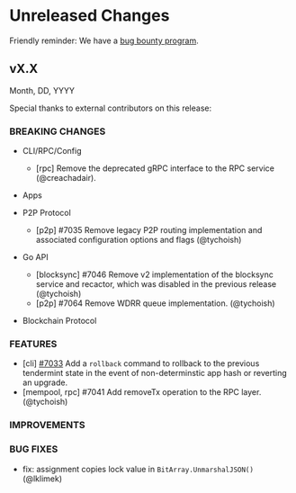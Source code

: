 # Unreleased Changes

Friendly reminder: We have a [bug bounty program](https://hackerone.com/cosmos).

## vX.X

Month, DD, YYYY

Special thanks to external contributors on this release:

### BREAKING CHANGES

- CLI/RPC/Config

  - [rpc] Remove the deprecated gRPC interface to the RPC service (@creachadair).

- Apps

- P2P Protocol

  - [p2p] \#7035 Remove legacy P2P routing implementation and
    associated configuration options and flags (@tychoish)

- Go API

  - [blocksync] \#7046 Remove v2 implementation of the blocksync
    service and recactor, which was disabled in the previous release
    (@tychoish)
  - [p2p] \#7064 Remove WDRR queue implementation. (@tychoish)

- Blockchain Protocol

### FEATURES

- [cli] [#7033](https://github.com/tendermint/tendermint/pull/7033) Add a `rollback` command to rollback to the previous tendermint state in the event of non-determinstic app hash or reverting an upgrade.
- [mempool, rpc] \#7041  Add removeTx operation to the RPC layer. (@tychoish)

### IMPROVEMENTS

### BUG FIXES

- fix: assignment copies lock value in `BitArray.UnmarshalJSON()` (@lklimek)
